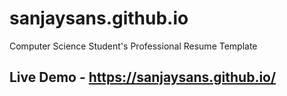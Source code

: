 # sanjaysans.github.io
Computer Science Student's Professional Resume Template

## Live Demo - https://sanjaysans.github.io/
